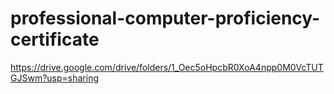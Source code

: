 # professional-computer-proficiency-certificate

https://drive.google.com/drive/folders/1_Oec5oHpcbR0XoA4npp0M0VcTUTGJSwm?usp=sharing
